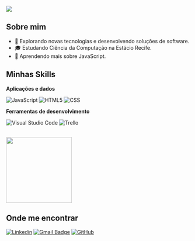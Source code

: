 ![](https://komarev.com/ghpvc/?username=iuricode&color=006bed)

## Sobre mim

- 🤔 Explorando novas tecnologias e desenvolvendo soluções de software.
- 🎓 Estudando Ciência da Computação na Estácio Recife.
- 🌱 Aprendendo mais sobre JavaScript.

## Minhas Skills

**Aplicações e dados**

![JavaScript](https://img.shields.io/badge/-JavaScript-333333?style=flat&logo=javascript)
![HTML5](https://img.shields.io/badge/-HTML5-333333?style=flat&logo=HTML5)
![CSS](https://img.shields.io/badge/-CSS-333333?style=flat&logo=CSS3&logoColor=1572B6)

**Ferramentas de desenvolvimento**

![Visual Studio Code](https://img.shields.io/badge/-Visual%20Studio%20Code-333333?style=flat&logo=visual-studio-code&logoColor=007ACC)
![Trello](https://img.shields.io/badge/-Trello-333333?style=flat&logo=trello&logoColor=007ACC)

<br/>

<a href="https://github.com/devjjean" title="Perfil do Jean">
  <img height="180em" src="https://github-readme-stats.vercel.app/api?username=devjjean&theme=dracula&show_icons=true" />
</a>

## Onde me encontrar

[![Linkedin](https://img.shields.io/badge/-username-blue?style=flat-square&logo=Linkedin&logoColor=white&link=https://www.linkedin.com/in/jean-sousa-de-almeida-b43b63257/)](https://www.linkedin.com/in/jean-sousa-de-almeida-b43b63257/)
[![Gmail Badge](https://img.shields.io/badge/-jjeanssousa16@gmail.com-006bed?style=flat-square&logo=Gmail&logoColor=white&link=mailto:jjeanssousa16@gmail.com)](mailto:jjeanssousa16@gmail.com)
[![GitHub](https://img.shields.io/github/followers/devjjean?label=follow&style=social)](https://github.com/devjjean)
